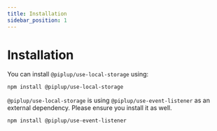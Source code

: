 ```yaml
---
title: Installation
sidebar_position: 1
---
```


# Installation

You can install `@piplup/use-local-storage` using:

```bash npm2yarn
npm install @piplup/use-local-storage
```

`@piplup/use-local-storage` is using `@piplup/use-event-listener` as an external dependency. Please ensure you install it as well.

```bash npm2yarn
npm install @piplup/use-event-listener
```
